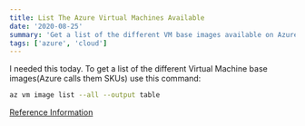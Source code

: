 ```yaml
---
title: List The Azure Virtual Machines Available
date: '2020-08-25'
summary: 'Get a list of the different VM base images available on Azure'
tags: ['azure', 'cloud']
---
```


I needed this today. To get a list of the different Virtual Machine base images(Azure calls them SKUs) use this command:

```bash
az vm image list --all --output table
```

[Reference Information](https://cda.ms/1yM)
